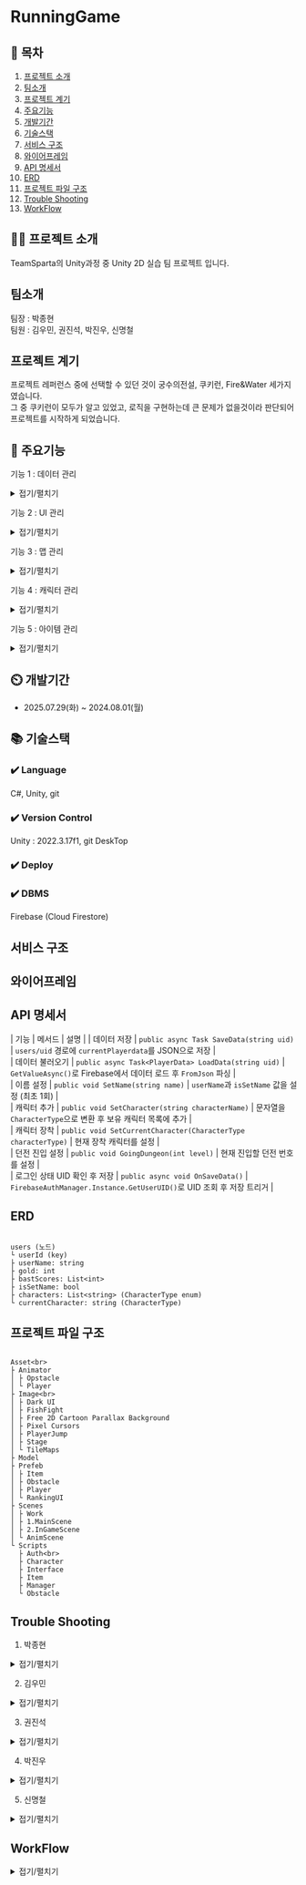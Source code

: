 # RunningGame

## 📖 목차
1. [프로젝트 소개](#프로젝트-소개)
2. [팀소개](#팀소개)
3. [프로젝트 계기](#프로젝트-계기)
4. [주요기능](#주요기능)
5. [개발기간](#개발기간)
6. [기술스택](#기술스택)
7. [서비스 구조](#서비스-구조)
8. [와이어프레임](#와이어프레임)
9. [API 명세서](#API-명세서)
10. [ERD](#ERD)
11. [프로젝트 파일 구조](#프로젝트-파일-구조)
12. [Trouble Shooting](#trouble-shooting)
13. [WorkFlow](#워크플로우)
    
## 👨‍🏫 프로젝트 소개
TeamSparta의 Unity과정 중 Unity 2D 실습 팀 프로젝트 입니다.

## 팀소개
팀장 : 박종현<br>
팀원 : 김우민, 권진석, 박진우, 신명철

## 프로젝트 계기
프로젝트 레퍼런스 중에 선택할 수 있던 것이 궁수의전설, 쿠키런, Fire&Water 세가지였습니다.<br>
그 중 쿠키런이 모두가 알고 있었고, 로직을 구현하는데 큰 문제가 없을것이라 판단되어 프로젝트를 시작하게 되었습니다.<br>
## 💜 주요기능
기능 1 : 데이터 관리
<details><summary>접기/펼치기</summary>
</details>

기능 2 : UI 관리
<details><summary>접기/펼치기</summary>
<img width="875" height="734" alt="image" src="https://github.com/user-attachments/assets/1e49e4cc-bf6e-4342-82f7-f63af96f8a02" />

IOnButton, IUiShow, IUiUpdate 인터페이스를 사용하여 기능관련 메소드를 관리했습니다. <br>
UIManager에서 필드값을 관리하였고 인터페이스를 상속받아서 기능관련 메소드를 구현했습니다.. <br>


    
</details>

기능 3 : 맵 관리
<details><summary>접기/펼치기</summary>
    
</details>

기능 4 : 캐릭터 관리
<details><summary>접기/펼치기</summary>
    
</details>

기능 5 : 아이템 관리
<details><summary>접기/펼치기</summary>
    
</details>


## ⏲️ 개발기간
- 2025.07.29(화) ~ 2024.08.01(월)

## 📚️ 기술스택

### ✔️ Language
C#, Unity, git

### ✔️ Version Control
Unity : 2022.3.17f1, git DeskTop

### ✔️ Deploy


### ✔️  DBMS
Firebase (Cloud Firestore)

## 서비스 구조



## 와이어프레임



## API 명세서
| 기능 | 메서드 | 설명 |
| 데이터 저장 | `public async Task SaveData(string uid)` | `users/uid` 경로에 `currentPlayerdata`를 JSON으로 저장 | <br>
| 데이터 불러오기 | `public async Task<PlayerData> LoadData(string uid)` | `GetValueAsync()`로 Firebase에서 데이터 로드 후 `FromJson` 파싱 |<br>
| 이름 설정 | `public void SetName(string name)` | `userName`과 `isSetName` 값을 설정 (최초 1회) |<br>
| 캐릭터 추가 | `public void SetCharacter(string characterName)` | 문자열을 `CharacterType`으로 변환 후 보유 캐릭터 목록에 추가 |<br>
| 캐릭터 장착 | `public void SetCurrentCharacter(CharacterType characterType)` | 현재 장착 캐릭터를 설정 |<br>
| 던전 진입 설정 | `public void GoingDungeon(int level)` | 현재 진입할 던전 번호를 설정 |<br>
| 로그인 상태 UID 확인 후 저장 | `public async void OnSaveData()` | `FirebaseAuthManager.Instance.GetUserUID()`로 UID 조회 후 저장 트리거 |<br>


## ERD
```

users (노드)
└ userId (key)
├ userName: string
├ gold: int
├ bastScores: List<int>
├ isSetName: bool
├ characters: List<string> (CharacterType enum)
└ currentCharacter: string (CharacterType)
```


## 프로젝트 파일 구조
```

Asset<br>
├ Animator
│ ├ Opstacle
│ └ Player
├ Image<br>
│ ├ Dark UI
│ ├ FishFight
│ ├ Free 2D Cartoon Parallax Background
│ ├ Pixel Cursors
│ ├ PlayerJump
│ ├ Stage
│ └ TileMaps
├ Model
├ Prefeb
│ ├ Item
│ ├ Obstacle
│ ├ Player
│ └ RankingUI
├ Scenes
│ ├ Work
│ ├ 1.MainScene
│ ├ 2.InGameScene
│ └ AnimScene
└ Scripts
  ├ Auth<br>
  ├ Character
  ├ Interface
  ├ Item
  ├ Manager
  └ Obstacle
```


## Trouble Shooting

1. 박종현
<details><summary>접기/펼치기</summary>
    
</details>

2. 김우민
<details><summary>접기/펼치기</summary>
    
</details>

3. 권진석
<details><summary>접기/펼치기</summary>
    
</details>

4. 박진우
<details><summary>접기/펼치기</summary>

사례1 : 해상도 변경시 UI 이미지, 위치 변경 문제

배경 - 기준으로 삼았던 해상도에서 다른 해상도로 변경이 가능한지 테스트 하던 중 해상도 변경시 이미지의 크기와 위치가 유지되지 않은것을 발견하였습니다. 

발단 - 해결방법을 찾기위해 해상도 관련 자료를 찾아보았습니다. 

전개 - 이 문제를 해결하기 위해 아래의 방법을 조치했습니다.

-> Anchor의 위치값을 카메라를 기준으로 변경

위기 - 카메라를 기준으로 변경하여도 이미지의 크기는 그대로여서 관련 자료를 찾아보았습니다.

절정 - Canvas Scaler 컴포넌트 관련 자료 중 UI Scail Mode를 조정하여 해상도 변경시 Canvas에 보정을 줄 수 있다는 것을 확인하였습니다.

-> Scale With Screen Size를 설정하여 해상도가 변경되어도 UI의 Scale값에 보정을 줄 수 있도록 수정하였습니다.

결말 - 해상도 변경시 보정값을 주어 UI가 유지될 수 있도록 수정할 수 있었습니다.

https://zjaxjrhkd.tistory.com/210
    
</details>

5. 신명철
<details><summary>접기/펼치기</summary>
    
</details>

## WorkFlow
<details><summary>접기/펼치기</summary>
    
워크플로우
1. 이슈 작성하기
<img width="2848" height="1192" alt="image" src="https://github.com/user-attachments/assets/80763439-c5ad-4e94-900d-08f25433bfa7" />
<img width="798" height="570" alt="image" src="https://github.com/user-attachments/assets/f3ec2d77-55d6-4387-b901-f9e4021e829e" />



2. 프로젝트 입력하기
<img width="1626" height="726" alt="image" src="https://github.com/user-attachments/assets/f00d21df-d7b0-4a49-b3c6-db32f6036b7f" />
- Add Item
<img width="596" height="414" alt="image" src="https://github.com/user-attachments/assets/fbe45e8c-2404-4a1a-a03d-0156fba3988a" />

<img width="685" height="273" alt="image" src="https://github.com/user-attachments/assets/0a3c640c-9960-4ac3-b1bb-2d87ed1ea609" />
<img width="1346" height="453" alt="image" src="https://github.com/user-attachments/assets/20555ccd-e817-4fa3-8fb3-267f29f3579d" />

StartDate DeadLine입력하기

3. 이슈 번호 확인하기
<img width="541" height="86" alt="image" src="https://github.com/user-attachments/assets/cca97813-0f63-437c-a673-a79fd2b13be6" />

4. Branch 생성
<img width="402" height="385" alt="image" src="https://github.com/user-attachments/assets/d90d2a53-814e-4842-8c62-5ed6cdf2d482" />

- 종류가 feat 이슈번호가 40이었으면 feat#40으로 생성

5. 작업 종료 후 Commit
<img width="1221" height="687" alt="image" src="https://github.com/user-attachments/assets/e3537fcf-9096-45e8-883c-a44452c6ef19" />
<img width="697" height="136" alt="image" src="https://github.com/user-attachments/assets/4587f39d-db6a-49e1-ae4b-862b7b0d26bb" />

- 웹에서 내용 복사 후 수정사항이 있으면 수정하여 Commit내용 작성
   
6. 승인 단계를 건너뛰기 때문에 로컬에서 직접 Dev로 Merge 후 웹으로 Push

7. 포로젝트에서 state를 Done으로 수정, End Date 입력

8. 매일 7시 30분 코드리뷰
</details>
   
